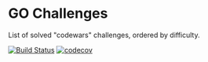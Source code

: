 # GO Challenges
List of solved "codewars" challenges, ordered by difficulty.

[![Build Status](https://github.com/aleattene/go_challenges/actions/workflows/go.yml/badge.svg?branch=main)](https://github.com/aleattene//actions/workflows/go.yml)
[![codecov](https://codecov.io/gh/aleattene/go-challenges/branch/main/graph/badge.svg?token=BU3WR5P2JY)](https://codecov.io/gh/aleattene/go-challenges)
